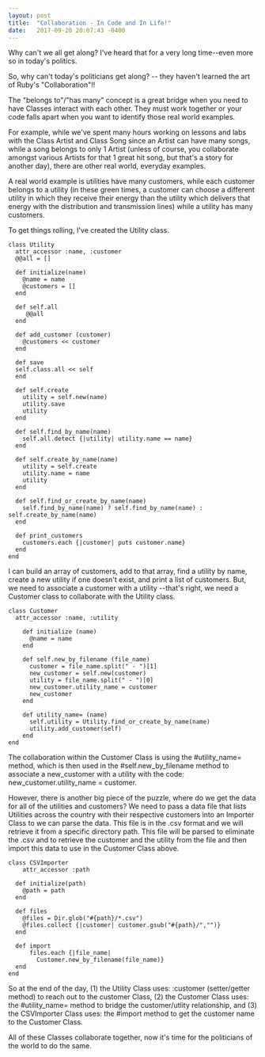 ```yaml
---
layout: post
title:  "Collaboration - In Code and In Life!"
date:   2017-09-20 20:07:43 -0400
---
```



Why can't we all get along?  I've heard that for a very long time--even more so in today's politics.

So, why can't today's politicians get along? -- they haven't learned the art of Ruby's "Collaboration"!!

The "belongs to"/"has many" concept is a great bridge when you need to have Classes interact with each other.  They must work together or your code falls apart when you want to identify those real world examples.  

For example, while we've spent many hours working on lessons and labs with the Class Artist and Class Song since an Artist can have many songs, while a song belongs to only 1 Artist (unless of course, you collaborate amongst various Artists for that 1 great hit song, but that's a story for another day), there are other real world, everyday examples.

A real world example is utilities have many customers, while each customer belongs to a utility  (in these green times, a customer can choose a different utility in which they receive their energy than the utility which delivers that energy with the distribution and transmission lines) while a utility has many customers.

To get things rolling, I've created the Utility class.

```
class Utility
  attr_accessor :name, :customer
  @@all = []

  def initialize(name)
    @name = name
    @customers = []
  end

  def self.all
     @@all
  end

  def add_customer (customer)
    @customers << customer
  end

  def save
  self.class.all << self
  end

  def self.create
    utility = self.new(name)
    utility.save
    utility
  end

  def self.find_by_name(name)
    self.all.detect {|utility| utility.name == name}
  end

  def self.create_by_name(name)
    utility = self.create
    utility.name = name
    utility
  end

  def self.find_or_create_by_name(name)
    self.find_by_name(name) ? self.find_by_name(name) : self.create_by_name(name)
  end

  def print_customers
    customers.each {|customer| puts customer.name}
  end
end

```

I can build an array of customers, add to that array, find a utility by name, create a new utility if one doesn't exist, and print a list of customers.
But, we need to associate a customer with a utility --that's right, we need a Customer class to collaborate with the Utility class. 


```
class Customer
  attr_accessor :name, :utility

    def initialize (name)
      @name = name
    end

    def self.new_by_filename (file_name)
      customer = file_name.split(" - ")[1]
      new_customer = self.new(customer)
      utility = file_name.split(" - ")[0]
      new_customer.utility_name = customer
      new_customer
    end

    def utility_name= (name)
      self.utility = Utility.find_or_create_by_name(name)
      utility.add_customer(self)
    end
end

```

The collaboration within the Customer Class is using the #utility_name= method, which is then used in the #self.new_by_filename method to associate a new_customer with a utility with the code: new_customer.utility_name = customer.


However, there is another big piece of the puzzle, where do we get the data for all of the utilities and customers?  We need to pass a data file that lists Utilities across the country with their respective customers into an Importer Class to we can parse the data.  This file is in the .csv format and we will retrieve it from a specific directory path. This file will be parsed to eliminate the .csv and to retrieve the customer and the utility from the file and then import this data to use in the Customer Class above.

```
class CSVImporter
    attr_accessor :path

  def initialize(path)
    @path = path
  end

  def files
    @files = Dir.glob("#{path}/*.csv")
    @files.collect {|customer| customer.gsub("#{path}/","")}
  end

  def import
      files.each {|file_name|
        Customer.new_by_filename(file_name)}
  end
end
```



So at the end of the day, (1) the Utility Class uses:   :customer (setter/getter method) to reach out to the customer Class, (2) the Customer Class uses:  the #utility_name= method to bridge the customer/utlity relationship, and (3) the CSVImporter Class uses:  the #import method to get the customer name to the Customer Class.

All of these Classes collaborate together, now it's time for the politicians of the world to do the same.











